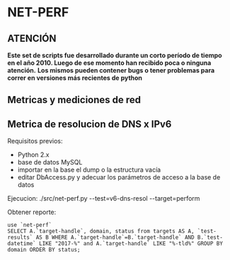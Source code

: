 # NET-PERF

## ATENCIÓN

**Este set de scripts fue desarrollado durante un corto período de tiempo en el año 2010. Luego de ese momento han recibido poca o ninguna atención.**
**Los mismos pueden contener bugs o tener problemas para correr en versiones más recientes de python**

## Metricas y mediciones de red

## Metrica de resolucion de DNS x IPv6

Requisitos previos:
- Python 2.x
- base de datos MySQL
- importar en la base el dump o la estructura vacía
- editar DbAccess.py y adecuar los parámetros de acceso a la base de datos

Ejecucion:
./src/net-perf.py --test=v6-dns-resol --target=perform

Obtener reporte:
```
use `net-perf`
SELECT A.`target-handle`, domain, status from targets AS A, `test-results` AS B WHERE A.`target-handle`=B.`target-handle` AND B.`test-datetime` LIKE "2017-%" and A.`target-handle` LIKE "%-tld%" GROUP BY domain ORDER BY status;
```
